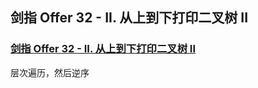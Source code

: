 ## 剑指 Offer 32 - II. 从上到下打印二叉树 II

### [剑指 Offer 32 - II. 从上到下打印二叉树 II](https://leetcode-cn.com/problems/cong-shang-dao-xia-da-yin-er-cha-shu-ii-lcof/)

层次遍历，然后逆序